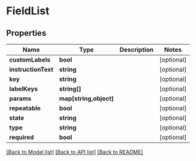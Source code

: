 # FieldList

## Properties
Name | Type | Description | Notes
------------ | ------------- | ------------- | -------------
**customLabels** | **bool** |  | [optional] 
**instructionText** | **string** |  | [optional] 
**key** | **string** |  | [optional] 
**labelKeys** | **string[]** |  | [optional] 
**params** | **map[string,object]** |  | [optional] 
**repeatable** | **bool** |  | [optional] 
**state** | **string** |  | [optional] 
**type** | **string** |  | [optional] 
**required** | **bool** |  | [optional] 

[[Back to Model list]](../README.md#documentation-for-models) [[Back to API list]](../README.md#documentation-for-api-endpoints) [[Back to README]](../README.md)



